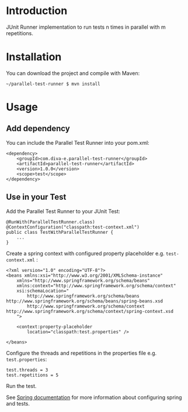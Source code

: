 # Introduction
JUnit Runner implementation to run tests n times in parallel with m repetitions. 

# Installation
You can download the project and compile with Maven:

	~/parallel-test-runner $ mvn install

# Usage
## Add dependency
You can include the Parallel Test Runner into your pom.xml:

	<dependency>
		<groupId>com.diva-e.parallel-test-runner</groupId>
		<artifactId>parallel-test-runner</artifactId>
		<version>1.0.0</version>
		<scope>test</scope>
	</dependency>


## Use in your Test

Add the Parallel Test Runner to your JUnit Test:

	@RunWith(ParallelTestRunner.class)
	@ContextConfiguration("classpath:test-context.xml")
	public class TestWithParallelTestRunner {
		...	
	}

Create a spring context with configured property placeholder e.g. `test-context.xml` :

    <?xml version="1.0" encoding="UTF-8"?>
	<beans xmlns:xsi="http://www.w3.org/2001/XMLSchema-instance"
		xmlns="http://www.springframework.org/schema/beans"
		xmlns:context="http://www.springframework.org/schema/context"
		xsi:schemaLocation="
			http://www.springframework.org/schema/beans http://www.springframework.org/schema/beans/spring-beans.xsd
			http://www.springframework.org/schema/context http://www.springframework.org/schema/context/spring-context.xsd
		">
	
		<context:property-placeholder
			location="classpath:test.properties" />
	
	</beans>

Configure the threads and repetitions in the properties file e.g. `test.properties`:

    test.threads = 3
    test.repetitions = 5
    
Run the test.

See [Spring documentation](http://docs.spring.io/spring/docs/current/spring-framework-reference/html/integration-testing.html) for more information about configuring spring and tests.